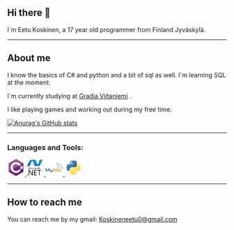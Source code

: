 ## Hi there 👋
I´m Eetu Koskinen, a 17 year old programmer from Finland Jyväskylä. 

---

## About me
I know the basics of C# and python and a bit of sql as well.
I´m learning SQL at the moment.

I´m currently studying at [Gradia Viitaniemi](https://gradia.fi) .

I like playing games and working out during my free time. 

<p align="left">
</p>

[![Anurag's GitHub stats](https://github-readme-stats.vercel.app/api?username=EetuKoskinen)](https://github.com/anuraghazra/github-readme-stats)

---

<h3 align="left">Languages and Tools:</h3>
<p align="left"> <a href="https://www.w3schools.com/cs/" target="_blank" rel="noreferrer"> <img src="https://raw.githubusercontent.com/devicons/devicon/master/icons/csharp/csharp-original.svg" alt="csharp" width="40" height="40"/> </a> <a href="https://dotnet.microsoft.com/" target="_blank" rel="noreferrer"> <img src="https://raw.githubusercontent.com/devicons/devicon/master/icons/dot-net/dot-net-original-wordmark.svg" alt="dotnet" width="40" height="40"/> </a> <a href="https://www.mysql.com/" target="_blank" rel="noreferrer"> <img src="https://raw.githubusercontent.com/devicons/devicon/master/icons/mysql/mysql-original-wordmark.svg" alt="mysql" width="40" height="40"/> </a> <a href="https://www.python.org" target="_blank" rel="noreferrer"> <img src="https://raw.githubusercontent.com/devicons/devicon/master/icons/python/python-original.svg" alt="python" width="40" height="40"/> </a> </p>

---

## How to reach me
You can reach me by my gmail: Koskineneetu0@gmail.com

<!--
**EetuKoskinen/EetuKoskinen** is a ✨ _special_ ✨ repository because its `README.md` (this file) appears on your GitHub profile.

Here are some ideas to get you started:

- 🔭 I’m currently working on ...
- 🌱 I’m currently learning ...
- 👯 I’m looking to collaborate on ...
- 🤔 I’m looking for help with ...
- 💬 Ask me about ...
- 📫 How to reach me: ...
- 😄 Pronouns: ...
- ⚡ Fun fact: ...
-->
